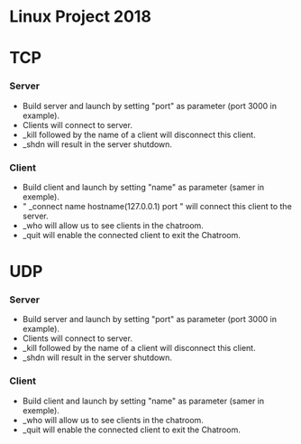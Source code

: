 # Linux Project 2018

# TCP
### Server
* Build server and launch by setting "port" as parameter (port 3000 in example).
* Clients will connect to server.
* _kill followed by the name of a client will disconnect this client.
* _shdn will result in the server shutdown.

### Client
* Build client and launch by setting "name" as parameter (samer in exemple).
* " _connect name hostname(127.0.0.1) port " will connect this client to the server.
* _who will allow us to see clients in the chatroom.
* _quit will enable the connected client to exit the Chatroom.



# UDP
### Server
* Build server and launch by setting "port" as parameter (port 3000 in example).
* Clients will connect to server.
* _kill followed by the name of a client will disconnect this client.
* _shdn will result in the server shutdown.

### Client
* Build client and launch by setting "name" as parameter (samer in exemple).
* _who will allow us to see clients in the chatroom.
* _quit will enable the connected client to exit the Chatroom.
